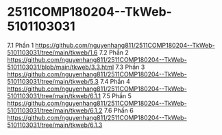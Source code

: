 # 2511COMP180204--TkWeb-5101103031
7.1 Phần 1
https://github.com/nguyenhang811/2511COMP180204--TkWeb-5101103031/tree/main/tkweb/1.6
7.2 Phần 2
https://github.com/nguyenhang811/2511COMP180204--TkWeb-5101103031/blob/main/tkweb/3.3.html
7.3 Phần 3
https://github.com/nguyenhang811/2511COMP180204--TkWeb-5101103031/tree/main/tkweb/5.3
7.4 Phần 4
https://github.com/nguyenhang811/2511COMP180204--TkWeb-5101103031/tree/main/tkweb/6.1.1
7.5 Phần 5
https://github.com/nguyenhang811/2511COMP180204--TkWeb-5101103031/tree/main/tkweb/6.1.2
7.6 Phần 6
https://github.com/nguyenhang811/2511COMP180204--TkWeb-5101103031/tree/main/tkweb/6.1.3

